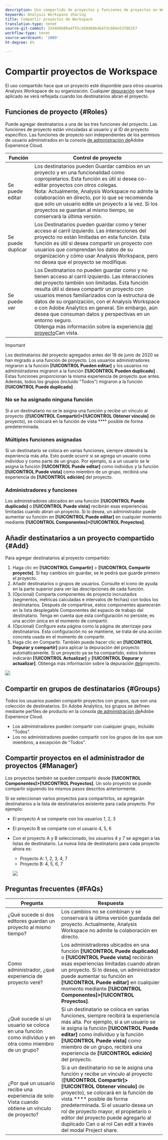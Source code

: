 ```yaml
---
description: Uso compartido de proyectos y funciones de proyectos en Workspace
keywords: Analysis Workspace sharing
title: Compartir proyectos de Workspace
translation-type: tm+mt
source-git-commit: 324460b89adf55c450d68bdb4fdc884e53f86257
workflow-type: tm+mt
source-wordcount: '1009'
ht-degree: 6%

---
```



# Compartir proyectos de Workspace

El uso compartido hace que un proyecto esté disponible para otros usuarios Analysis Workspace de su organización. Cualquier [depuración](curate.md) que haya aplicado se verá reflejada cuando los destinatarios abran el proyecto.

## Funciones de proyecto {#Roles}

Puede agregar destinatarios a una de las tres funciones del proyecto. Las funciones de proyecto están vinculadas al usuario y al ID de proyecto específico. Las funciones de proyecto son independientes de los permisos de usuario administrados en la consola [de administración de](https://docs.adobe.com/content/help/es-ES/core-services/interface/manage-users-and-products/admin-getting-started.html)Adobe Experience Cloud.

| Función | Control de proyecto |
|---|---|
| Se puede editar | Los destinatarios pueden Guardar cambios en un proyecto y en una funcionalidad como copropietarios. Esta función es útil si desea co-editar proyectos con otros colegas.<br>Nota: Actualmente, Analysis Workspace no admite la colaboración en directo, por lo que se recomienda que solo un usuario edite un proyecto a la vez. Si los proyectos se guardan al mismo tiempo, se conservará la última versión. |
| Se puede duplicar | Los Destinatarios pueden guardar como y tener acceso al carril izquierdo. Las interacciones del proyecto no están limitadas en esta función. Esta función es útil si desea compartir un proyecto con usuarios que comprendan los datos de su organización y cómo usar Analysis Workspace, pero no desea que el proyecto se modifique. |
| Se puede ver | Los Destinatarios no pueden guardar como y no tienen acceso al carril izquierdo. Las interacciones del proyecto también son limitadas. Esta función resulta útil si desea compartir un proyecto con usuarios menos familiarizados con la estructura de datos de su organización, con el Analysis Workspace o con Adobe Analytics en general. Sin embargo, aún desea que consuman datos y perspectivas en un entorno seguro.<br>Obtenga más información sobre la experiencia [del proyecto](/help/analyze/analysis-workspace/curate-share/view-only-projects.md)Can vista. |

>[!IMPORTANT]
> Los destinatarios del proyecto agregados antes del 18 de junio de 2020 se han migrado a una función de proyecto. Los usuarios administradores migraron a la función **[!UICONTROL Pueden editar]** y los usuarios no administradores migraron a la función **[!UICONTROL Pueden duplicado]** . Estas funciones proporcionan la misma experiencia de proyecto que antes. Además, todos los grupos (incluido &quot;Todos&quot;) migraron a la función **[!UICONTROL Puede duplicado]** .

### No se ha asignado ninguna función

Si a un destinatario no se le asigna una función y recibe un vínculo al proyecto (**[!UICONTROL Compartir]>[!UICONTROL Obtener vínculo]** de proyecto), se colocará en la función de vista **** posible de forma predeterminada.

### Múltiples funciones asignadas

Si un destinatario se coloca en varias funciones, siempre obtendrá la experiencia más alta. Esto puede ocurrir si se agrega un usuario como individuo y como parte de un grupo. Por ejemplo, si a un usuario se le asigna la función **[!UICONTROL Puede editar]** como individuo y la función **[!UICONTROL Puede vista]** como miembro de un grupo, recibirá una experiencia de **[!UICONTROL edición]** del proyecto.

### Administradores y funciones

Los administradores ubicados en una función **[!UICONTROL Puede duplicado]** o **[!UICONTROL Puede vista]** recibirán esas experiencias limitadas cuando abran un proyecto. Si lo desea, un administrador puede aumentar su función en **[!UICONTROL Puede editar]** en cualquier momento mediante **[!UICONTROL Componentes]>[!UICONTROL Proyectos]**.

## Añadir destinatarios a un proyecto compartido {#Add}

Para agregar destinatarios al proyecto compartido:

1. Haga clic en **[!UICONTROL Compartir]** > **[!UICONTROL Compartir proyecto]**.
Si hay cambios sin guardar, se le pedirá que guarde primero el proyecto.
1. Añadir destinatarios o grupos de usuarios.
Consulte el icono de ayuda en la parte superior para ver las descripciones de cada función.
1. (Opcional) Comparta componentes de proyecto incrustados (segmentos, métricas calculadas e intervalos de fechas) con todos los destinatarios.
Después de compartirse, estos componentes aparecerán en la lista desplegable Componentes del espacio de trabajo del destinatario. Tenga en cuenta que esta configuración no persiste; es una acción única en el momento de compartir.
1. (Opcional) Configure esta página como la página de aterrizaje para destinatarios.
Esta configuración no se mantiene, se trata de una acción concreta usada en el momento de compartir.
1. Haga clic en Compartir.
También puede hacer clic en **[!UICONTROL Depurar y compartir]** para aplicar la depuración del proyecto automáticamente. Si un proyecto ya se ha compartido, estos botones indicarán **[!UICONTROL Actualizar]** y **[!UICONTROL Depurar y actualizar]**. Obtenga más información sobre la depuración [del](https://docs.adobe.com/content/help/es-ES/analytics/analyze/analysis-workspace/curate-share/curate.html)proyecto.

![](assets/share-proj-modal.png)

## Compartir en grupos de destinatarios {#Groups}

Todos los usuarios pueden compartir proyectos con grupos, que son una colección de destinatarios. En Adobe Analytics, los grupos se definen mediante perfiles de producto en la consola [de administración de](https://docs.adobe.com/content/help/es-ES/core-services/interface/manage-users-and-products/admin-getting-started.html)Adobe Experience Cloud.

* Los administradores pueden compartir con cualquier grupo, incluido &quot;Todos&quot;.
* Los no administradores pueden compartir con los grupos de los que son miembros, a excepción de &quot;Todos&quot;.

## Compartir proyectos en el administrador de proyectos {#Manager}

Los proyectos también se pueden compartir desde **[!UICONTROL Componentes]>[!UICONTROL Proyectos]**. Un solo proyecto se puede compartir siguiendo los mismos pasos descritos anteriormente.

Si se seleccionan varios proyectos para compartirlos, se agregarán destinatarios a la lista de destinatarios existente para cada proyecto. Por ejemplo:

* El proyecto A se comparte con los usuarios 1, 2, 3
* El proyecto B se comparte con el usuario 4, 5, 6
* Con el proyecto A y B seleccionado, los usuarios 4 y 7 se agregan a las listas de destinatario. La nueva lista de destinatario para cada proyecto ahora es:
   * Proyecto A: 1, 2, 3, 4, 7
   * Proyecto B: 4, 5, 6, 7

   ![](assets/mult-proj-sharing.png)

## Preguntas frecuentes {#FAQs}

| Pregunta | Respuesta |
|---|---|
| ¿Qué sucede si dos editores guardan un proyecto al mismo tiempo? | Los cambios no se combinan y se conservará la última versión guardada del proyecto. Actualmente, Analysis Workspace no admite la colaboración en directo. |
| Como administrador, ¿qué experiencia de proyecto veré? | Los administradores ubicados en una función **[!UICONTROL Puede duplicado]** o **[!UICONTROL Puede vista]** recibirán esas experiencias limitadas cuando abran un proyecto. Si lo desea, un administrador puede aumentar su función en **[!UICONTROL Puede editar]** en cualquier momento mediante **[!UICONTROL Componentes]>[!UICONTROL Proyectos]**. |
| ¿Qué sucede si un usuario se coloca en una función como individuo y en otra como miembro de un grupo? | Si un destinatario se coloca en varias funciones, siempre recibirá la experiencia más alta. Por ejemplo, si a un usuario se le asigna la función **[!UICONTROL Puede editar]** como individuo y la función **[!UICONTROL Puede vista]** como miembro de un grupo, recibirá una experiencia de **[!UICONTROL edición]** del proyecto. |
| ¿Por qué un usuario recibe una experiencia de solo Vista cuando obtiene un vínculo de proyecto? | Si a un destinatario no se le asigna una función y recibe un vínculo al proyecto (**[!UICONTROL Compartir]>[!UICONTROL Obtener vínculo]** de proyecto), se colocará en la función de vista **** posible de forma predeterminada. Si el usuario desea un rol de proyecto mayor, el propietario o editor del proyecto puede agregarlo al duplicado Can o al rol Can edit a través del modal Project share. |
